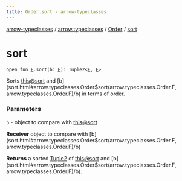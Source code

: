 ```yaml
---
title: Order.sort - arrow-typeclasses
---
```


[arrow-typeclasses](../../index.html) / [arrow.typeclasses](../index.html) / [Order](index.html) / [sort](./sort.html)

# sort

`open fun `[`F`](index.html#F)`.sort(b: `[`F`](index.html#F)`): Tuple2<`[`F`](index.html#F)`, `[`F`](index.html#F)`>`

Sorts [this@sort](#) and [b](sort.html#arrow.typeclasses.Order$sort(arrow.typeclasses.Order.F, arrow.typeclasses.Order.F)/b) in terms of order.

### Parameters

`b` - object to compare with [this@sort](#)

**Receiver**
object to compare with [b](sort.html#arrow.typeclasses.Order$sort(arrow.typeclasses.Order.F, arrow.typeclasses.Order.F)/b)

**Returns**
a sorted [Tuple2](#) of [this@sort](#) and [b](sort.html#arrow.typeclasses.Order$sort(arrow.typeclasses.Order.F, arrow.typeclasses.Order.F)/b).

